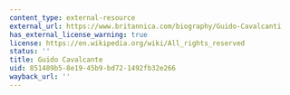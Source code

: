 ```yaml
---
content_type: external-resource
external_url: https://www.britannica.com/biography/Guido-Cavalcanti
has_external_license_warning: true
license: https://en.wikipedia.org/wiki/All_rights_reserved
status: ''
title: Guido Cavalcante
uid: 851489b5-8e19-45b9-bd72-1492fb32e266
wayback_url: ''
---
```


